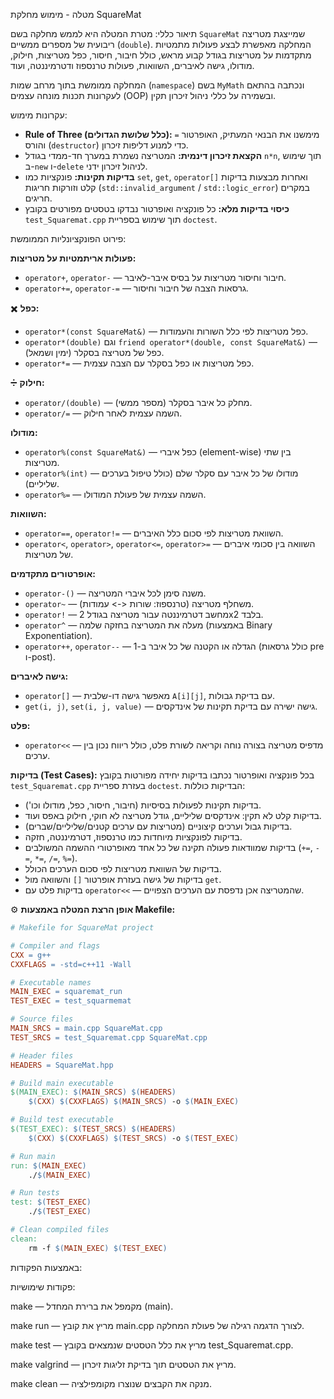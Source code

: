  מטלה - מימוש מחלקת SquareMat

 תיאור כללי:
מטרת המטלה היא לממש מחלקה בשם `SquareMat` שמייצגת מטריצה ריבועית של מספרים ממשיים (`double`). המחלקה מאפשרת לבצע פעולות מתמטיות מתקדמות על מטריצות בגודל קבוע מראש, כולל חיבור, חיסור, כפל מטריצות, חילוק, מודולו, גישה לאיברים, השוואות, פעולות טרנספוז ודטרמיננטה, ועוד.

המחלקה ממומשת בתוך מרחב שמות (`namespace`) בשם `MyMath` ונכתבה בהתאם לעקרונות תכנות מונחה עצמים (OOP) ובשמירה על כללי ניהול זיכרון תקין.

 עקרונות מימוש:

* **Rule of Three (כלל שלושת הגדולים):** מימשנו את הבנאי המעתיק, האופרטור `=` והורס (`destructor`) כדי למנוע דליפות זיכרון.
* **הקצאת זיכרון דינמית:** המטריצה נשמרת במערך חד-ממדי בגודל `n*n`, תוך שימוש ב-`new` ו-`delete` לניהול זיכרון ידני.
* **בדיקות תקינות:** פונקציות כמו `set`, `get`, `operator[]` ואחרות מבצעות בדיקות קלט וזורקות חריגות (`std::invalid_argument` / `std::logic_error`) במקרים חריגים.
* **כיסוי בדיקות מלא:** כל פונקציה ואופרטור נבדקו בטסטים מפורטים בקובץ `test_Squaremat.cpp` תוך שימוש בספריית `doctest`.

 פירוט הפונקציונליות הממומשת:

 **פעולות אריתמטיות על מטריצות:**

* `operator+`, `operator-` — חיבור וחיסור מטריצות על בסיס איבר-לאיבר.
* `operator+=`, `operator-=` — גרסאות הצבה של חיבור וחיסור.

✖️ **כפל:**

* `operator*(const SquareMat&)` — כפל מטריצות לפי כלל השורות והעמודות.
* `operator*(double)` וגם `friend operator*(double, const SquareMat&)` — כפל של מטריצה בסקלר (ימין ושמאל).
* `operator*=` — כפל מטריצות או כפל בסקלר עם הצבה עצמית.

➗ **חילוק:**

* `operator/(double)` — מחלק כל איבר בסקלר (מספר ממשי).
* `operator/=` — השמה עצמית לאחר חילוק.

 **מודולו:**

* `operator%(const SquareMat&)` — כפל איברי (element-wise) בין שתי מטריצות.
* `operator%(int)` — מודולו של כל איבר עם סקלר שלם (כולל טיפול בערכים שליליים).
* `operator%=` — השמה עצמית של פעולת המודולו.

 **השוואות:**

* `operator==`, `operator!=` — השוואת מטריצות לפי סכום כלל האיברים.
* `operator<`, `operator>`, `operator<=`, `operator>=` — השוואה בין סכומי איברים של מטריצות.

 **אופרטורים מתקדמים:**

* `operator-()` — משנה סימן לכל איברי המטריצה.
* `operator~` — משחלף מטריצה (טרנספוז: שורות <-> עמודות).
* `operator!` — מחשב דטרמיננטה עבור מטריצה בגודל 2x2 בלבד.
* `operator^` — מעלה את המטריצה בחזקה שלמה (באמצעות Binary Exponentiation).
* `operator++`, `operator--` — הגדלה או הקטנה של כל איבר ב-1 (כולל גרסאות pre ו-post).

 **גישה לאיברים:**

* `operator[]` — מאפשר גישה דו-שלבית `A[i][j]`, עם בדיקת גבולות.
* `get(i, j)`, `set(i, j, value)` — גישה ישירה עם בדיקת תקינות של אינדקסים.

 **פלט:**

* `operator<<` — מדפיס מטריצה בצורה נוחה וקריאה לשורת פלט, כולל ריווח נכון בין ערכים.

 **בדיקות (Test Cases):**
בכל פונקציה ואופרטור נכתבו בדיקות יחידה מפורטות בקובץ `test_Squaremat.cpp` בעזרת ספריית `doctest`. הבדיקות כוללות:

-   בדיקות תקינות לפעולות בסיסיות (חיבור, חיסור, כפל, מודולו וכו').
-   בדיקות קלט לא תקין: אינדקסים שליליים, גודל מטריצה לא חוקי, חילוק באפס ועוד.
-  בדיקות גבול וערכים קיצוניים (מטריצות עם ערכים קטנים/שליליים/שברים).
-  בדיקות לפונקציות מיוחדות כמו טרנספוז, דטרמיננטה, חזקה.
-  בדיקות שמוודאות פעולה תקינה של כל אחד מאופרטורי ההשמה המשולבים (`+=`, `-=`, `*=`, `/=`, `%=`).
-  בדיקות של השוואת מטריצות לפי סכום הערכים הכולל.
-  בדיקות של גישה בעזרת אופרטור `[]` והשוואה מול `get`.
- בדיקות פלט עם `operator<<` — שהמטריצה אכן נדפסת עם הערכים הצפויים.

⚙️ **אופן הרצת המטלה באמצעות Makefile:**

```makefile
# Makefile for SquareMat project

# Compiler and flags
CXX = g++
CXXFLAGS = -std=c++11 -Wall

# Executable names
MAIN_EXEC = squaremat_run
TEST_EXEC = test_squarmemat

# Source files
MAIN_SRCS = main.cpp SquareMat.cpp
TEST_SRCS = test_Squaremat.cpp SquareMat.cpp

# Header files
HEADERS = SquareMat.hpp

# Build main executable
$(MAIN_EXEC): $(MAIN_SRCS) $(HEADERS)
	$(CXX) $(CXXFLAGS) $(MAIN_SRCS) -o $(MAIN_EXEC)

# Build test executable
$(TEST_EXEC): $(TEST_SRCS) $(HEADERS)
	$(CXX) $(CXXFLAGS) $(TEST_SRCS) -o $(TEST_EXEC)

# Run main
run: $(MAIN_EXEC)
	./$(MAIN_EXEC)

# Run tests
test: $(TEST_EXEC)
	./$(TEST_EXEC)

# Clean compiled files
clean:
	rm -f $(MAIN_EXEC) $(TEST_EXEC)
```

באמצעות הפקודות:

פקודות שימושיות:

make — מקמפל את ברירת המחדל (main).

make run — מריץ את קובץ main.cpp לצורך הדגמה רגילה של פעולת המחלקה.

make test — מריץ את כלל הטסטים שנמצאים בקובץ test_Squaremat.cpp.

make valgrind — מריץ את הטסטים תוך בדיקת זליגות זיכרון.

make clean — מנקה את הקבצים שנוצרו מקומפילציה.